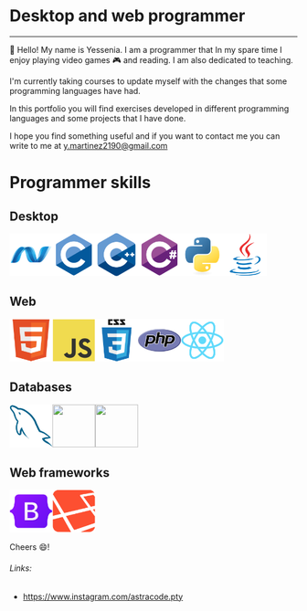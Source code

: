 # Desktop and web programmer
_________________________________________
 👋 Hello! My name is Yessenia. I am a programmer that In my spare time I enjoy playing video games :video_game: and reading. I am also dedicated to teaching. 
 
 I'm currently taking courses to update myself with the changes that some programming languages have had.
 
 In this portfolio you will find exercises developed in different programming languages and some projects that I have done.
 
 I hope you find something useful and if you want to contact me you can write to me at y.martinez2190@gmail.com
 
 # Programmer skills

## Desktop
<img src="https://github.com/devicons/devicon/blob/master/icons/dot-net/dot-net-original.svg" width="75" height="75"><img src="https://github.com/devicons/devicon/blob/master/icons/c/c-original.svg" width="75" height="75"><img src="https://github.com/devicons/devicon/blob/master/icons/cplusplus/cplusplus-original.svg" width="75" height="75"><img src="https://github.com/devicons/devicon/blob/master/icons/csharp/csharp-original.svg" width="75" height="75"><img src="https://github.com/devicons/devicon/blob/master/icons/python/python-original.svg" width="75" height="75"><img src="https://github.com/devicons/devicon/blob/master/icons/java/java-original.svg" width="75" height="75">

## Web
<img src="https://github.com/devicons/devicon/blob/master/icons/html5/html5-original.svg" width="75" height="75"><img src="https://github.com/devicons/devicon/blob/master/icons/javascript/javascript-original.svg" width="75" height="75"><img src="https://github.com/devicons/devicon/blob/master/icons/css3/css3-original-wordmark.svg" width="75" height="75"><img src="https://github.com/devicons/devicon/blob/master/icons/php/php-original.svg" width="75" height="75"><img src="https://github.com/devicons/devicon/blob/master/icons/react/react-original.svg" width="75" height="75">


## Databases
<img src="https://github.com/devicons/devicon/blob/master/icons/mysql/mysql-original.svg" width="75" height="75"><img src="https://upload.wikimedia.org/wikipedia/commons/c/ca/MariaDB_colour_logo.svg" width="75" height="75"><img src="https://cdn.worldvectorlogo.com/logos/microsoft-sql-server-1.svg" width="75" height="75">


## Web frameworks
<img src="https://github.com/devicons/devicon/blob/master/icons/bootstrap/bootstrap-original.svg" width="75" height="75"><img src="https://github.com/devicons/devicon/blob/master/icons/laravel/laravel-plain.svg" width="75" height="75">

 
  Cheers :smile:!
  ###### Links:
  - https://www.instagram.com/astracode.pty
